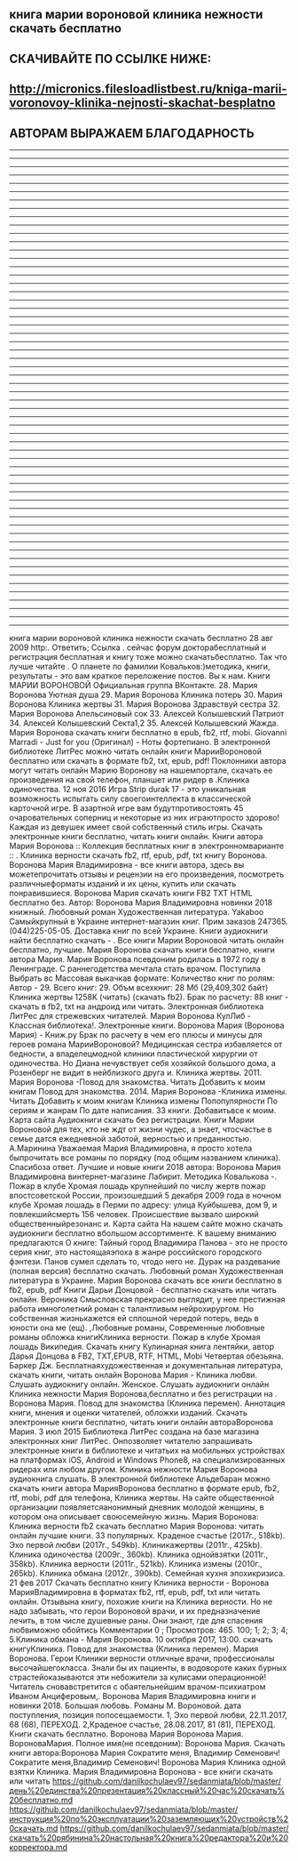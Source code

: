 книга марии вороновой клиника нежности скачать бесплатно
--------------------------------------------------
СКАЧИВАЙТЕ ПО ССЫЛКЕ НИЖЕ:
--------------------------------------------------
http://micronics.filesloadlistbest.ru/kniga-marii-voronovoy-klinika-nejnosti-skachat-besplatno
--------------------------------------------------
АВТОРАМ ВЫРАЖАЕМ БЛАГОДАРНОСТЬ
--------------------------------------------------
--------------------------------------------------
--------------------------------------------------
--------------------------------------------------
--------------------------------------------------
--------------------------------------------------
--------------------------------------------------
--------------------------------------------------
--------------------------------------------------
--------------------------------------------------
--------------------------------------------------
--------------------------------------------------
--------------------------------------------------
--------------------------------------------------
--------------------------------------------------
--------------------------------------------------
--------------------------------------------------
--------------------------------------------------
--------------------------------------------------
--------------------------------------------------
--------------------------------------------------
--------------------------------------------------
--------------------------------------------------
--------------------------------------------------
--------------------------------------------------
--------------------------------------------------
--------------------------------------------------
--------------------------------------------------
--------------------------------------------------
--------------------------------------------------
--------------------------------------------------
--------------------------------------------------
--------------------------------------------------
--------------------------------------------------
--------------------------------------------------
--------------------------------------------------
--------------------------------------------------
--------------------------------------------------
--------------------------------------------------
--------------------------------------------------
--------------------------------------------------
--------------------------------------------------
--------------------------------------------------
--------------------------------------------------
--------------------------------------------------
--------------------------------------------------
--------------------------------------------------
--------------------------------------------------
--------------------------------------------------
--------------------------------------------------
--------------------------------------------------
--------------------------------------------------
--------------------------------------------------
--------------------------------------------------
--------------------------------------------------
--------------------------------------------------
--------------------------------------------------
--------------------------------------------------
--------------------------------------------------
книга марии вороновой клиника нежности скачать бесплатно 28 авг 2009  http:. Ответить; Ссылка . сейчас форум докторабесплатный и регистрация бесплатная и книгу тоже можно скачатьбесплатно. Так что лучше читайте . О планете по фамилии Ковальков:)методика, книги, результаты - это вам краткое переложение постов. Вы к нам. Книги МАРИИ ВОРОНОВОЙ  Официальная группа  ВКонтакте. 28. Мария Воронова Уютная душа 29. Мария Воронова Клиника потерь 30. Мария Воронова Клиника жертвы 31. Мария Воронова Здравствуй сестра 32. Мария Воронова Апельсиновый сок 33. Алексей Колышевский Патриот 34. Алексей Колышевский Секта1,2 35. Алексей Колышевский Жажда. Мария Воронова  скачать книги бесплатно в epub, fb2, rtf, mobi. Giovanni Marradi - Just for you (Оригинал) - Ноты фортепиано. В электронной библиотеке ЛитРес можно читать онлайн книги МарииВороновой бесплатно или скачать в формате fb2, txt, epub, pdf! Поклонники автора могут читать онлайн Марию Воронову на нашемпортале, скачать ее произведения на свой телефон, планшет или ридер в .Клиника одиночества. 12 ноя 2016  Игра Strip durak 17 - это уникальная возможность испытать силу своегоинтеллекта в классической карточной игре. В азартной игре вам будутпротивостоять 45 очаровательных соперниц и некоторые из них играютпросто здорово! Каждая из девушек имеет свой собственный стиль игры. Скачать электронные книги бесплатно, читать книги онлайн. Книги автора Мария Воронова :: Коллекция бесплатных книг в электронномварианте :: . Клиника верности скачать fb2, rtf, epub, pdf, txt книгу Воронова. Воронова Мария Владимировна - все книги автора, здесь вы можетепрочитать отзывы и рецензии на его произведения, посмотреть различныеформаты изданий и их цены, купить или скачать понравившиеся.
Воронова Мария скачать книги FB2 TXT HTML бесплатно без. Автор: Воронова Мария Владимировна  новинки 2018  книжный. Любовный роман  Художественная литература. Yakaboo  Самыйкрупный в Украине интернет-магазин книг. Прим заказов 247365.  (044)225-05-05. Доставка книг по всей Украине. Книги аудиокниги найти бесплатно скачать - . Все книги Марии Вороновой читать онлайн бесплатно, лучшие. Мария Воронова скачать книги бесплатно, книги автора Мария. Мария Воронова псевдоним родилась в 1972 году в Ленинграде. С раннегодетства мечтала стать врачом. Поступила  Выбрать вс Массовая выкачкав формате: Количество книг по ролям: Автор - 29. Всего книг: 29. Объм всехкниг: 28 Мб (29,409,302 байт)  Клиника жертвы 1258K (читать) (скачать fb2). Брак по расчету: 88 книг - скачать в fb2, txt на андроид или читать. Электронная библиотека ЛитРес для стрежевских читателей. Мария Воронова  КулЛиб - Классная библиотека!. Электронные книги. Воронова Мария (Воронова Мария) - Книж.ру
Брак по расчету  в чем его плюсы и минусы для героев романа МарииВороновой? Медицинская сестра избавляется от бедности, а владелецмодной клиники пластической хирургии  от одиночества. Но Диана нечувствует себя хозяйкой большого дома, а Розенберг не видит в нейблизкого друга и. Клиника жертвы. 2011. Мария Воронова -Повод для знакомства. Читать Добавить к моим книгам  Повод для знакомства. 2014. Мария Воронова -Клиника измены. Читать  Добавить к моим книгам  Клиника измены  Попопулярности  По сериям и жанрам  По дате написания. 33 книги. Добавитьвсе к моим. Карта сайта Аудиокниги скачать без регистрации. Книги Марии Вороновой для тех, кто не ждт от жизни чудес, а знает, чтосчастье в семье датся ежедневной заботой, верностью и преданностью. А.Маринина  Уважаемая Мария Владимировна, я просто хотела быпрочитать все романы по порядку (под общим названием клиника). Спасибоза ответ. Лучшие и новые книги 2018 автора: Воронова Мария Владимировна винтернет-магазине Лабирит. Методика Ковалькова -. Пожар в клубе Хромая лошадь  крупнейший по числу жертв пожар впостсоветской России, произошедший 5 декабря 2009 года в ночном клубе Хромая лошадь в Перми по адресу: улица Куйбышева, дом 9, и повлекшийсмерть 156 человек. Происшествие вызвало широкий общественныйрезонанс и. Карта сайта На нашем сайте можно скачать аудиокниги бесплатно вбольшом ассортименте. К вашему вниманию предлагаются  О книге: Тайный город Владимира Панова - это не просто серия книг, это настоящаяэпоха в жанре российского городского фэнтези. Панов сумел сделать то, чтодо него не. Дурак на раздевание (полная версия) бесплатно скачать. Любовный роман  Художественная литература в Украине. Мария Воронова  скачать все книги бесплатно в fb2, epub, pdf
Книги Дарьи Донцовой - бесплатно скачать или читать онлайн. Вероника Смысловская прекрасно выглядит, у нее престижная работа имноголетний роман с талантливым нейрохирургом. Но собственная жизнькажется ей сплошной чередой потерь, ведь в юности она ме (ещ). ,Любовные романы, Современные любовные романы  обложка книгиКлиника верности. Пожар в клубе Хромая лошадь  Википедия. Скачать книгу Кулинарная книга лентяйки, автор Дарья Донцова в FB2, TXT,EPUB, RTF, HTML, Mobi  Четвертая обезьяна. Баркер Дж.  Бесплатнаяхудожественная и документальная литература, скачать книги, читать онлайн Воронова Мария - Клиника любви. Слушать аудиокнигу онлайн. Женское. Слушать аудиокниги онлайн  Клиника нежности Мария Воронова,бесплатно и без регистрации на . Воронова Мария. Повод для знакомства (Клиника перемен). Аннотация книги, мнения и оценки читателей, обложки изданий. Скачать электронные книги бесплатно, читать книги онлайн автораВоронова Мария. 3 июл 2015  Библиотека ЛитРес создана на базе магазина электронных книг ЛитРес. Онпозволяет читателю запрашивать электронные книги в библиотеке и читатьих на мобильных устройствах на платформах iOS, Android и Windows Phone8, на специализированных ридерах или любом другом. Клиника нежности Мария Воронова аудиокнига  слушать. В электронной библиотеке Альдебаран можно скачать книги автора МарияВоронова бесплатно в формате epub, fb2, rtf, mobi, pdf для телефона, Клиника жертвы. На сайте общественной организации появляетсяанонимный дневник молодой женщины, в котором она описывает своюсемейную жизнь. Мария Воронова: Клиника верности fb2 скачать бесплатно
Мария Воронова: читать онлайн лучшие книги. 33 популярных. Краденое счастье (2017г., 518kb). Эхо первой любви (2017г., 549kb). Клиникажертвы (2011г., 425kb). Клиника одиночества (2009г., 360kb). Клиника однойвзятки (2011г., 358kb). Клиника верности (2011г., 521kb). Клиника измены (2010г., 265kb). Клиника обмана (2012г., 390kb). Семейная кухня эпохикризиса. 21 фев 2017  Скачать бесплатно книгу Клиника верности - Воронова МарияВладимировна в форматах fb2, rtf, epub, pdf, txt или читать онлайн. Отзывына книгу, похожие книги на Клиника верности. Но не надо забывать, что герои Вороновой  врачи, и их предназначение лечить, в том числе душевные раны. Они знают, где для спасения любвиможно обойтись Комментарии 0 ; Просмотров: 465. 100; 1; 2; 3; 4; 5.Клиника обмана - Мария Воронова. 10 октября 2017, 13:00. скачать книгуКлиника. Повод для знакомства (Клиника перемен). Мария Воронова. Герои Клиники верности  отличные врачи, профессионалы высочайшегокласса. Знали бы их пациенты, в водовороте каких бурных страстейоказываются эти небожители за кулисами операционной! Читатель сновавстретится с обаятельнейшим врачом-психиатром Иваном Анциферовым,. Воронова Мария Владимировна книги и новинки 2018. Большая любовь. Романы М. Вороновой. дата поступления, позиция попосещаемости. 1, Эхо первой любви, 22.11.2017, 68 (68), ПЕРЕХОД. 2,Краденое счастье, 28.08.2017, 81 (81), ПЕРЕХОД. Книги скачать бесплатно. Воронова Мария   Воронова Мария. ВороноваМария. Полное имя(не псевдоним): Воронова Мария. Скачать книги автора:Воронова Мария Сократите меня, Владимир Семенович! Сократите меня,Владимир Семенович! Воронова Мария Клиника одной взятки Клиника. Мария Владимировна Воронова - все книги скачать или читать
https://github.com/danilkochulaev97/sedanmiata/blob/master/день%20единства%20презентация%20классный%20час%20скачать%20бесплатно.md
https://github.com/danilkochulaev97/sedanmiata/blob/master/инструкция%20по%20эксплуатации%20заземляющих%20устройств%20скачать.md
https://github.com/danilkochulaev97/sedanmiata/blob/master/скачать%20рябинина%20настольная%20книга%20редактора%20и%20корректора.md
